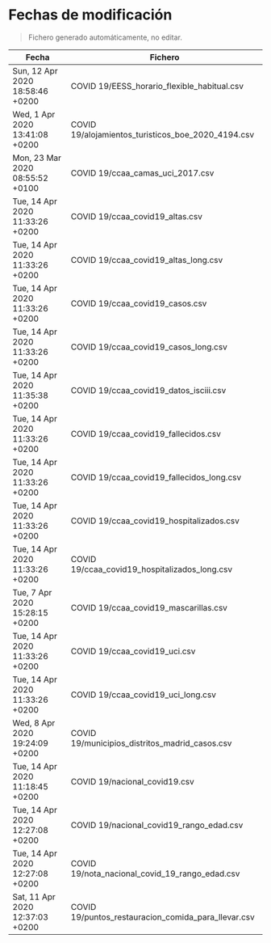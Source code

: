 # Fechas de modificación

> Fichero generado automáticamente, no editar.

| Fecha                           | Fichero                  |
|---------------------------------|--------------------------|
| Sun, 12 Apr 2020 18:58:46 +0200  | COVID 19/EESS_horario_flexible_habitual.csv |
| Wed, 1 Apr 2020 13:41:08 +0200  | COVID 19/alojamientos_turisticos_boe_2020_4194.csv |
| Mon, 23 Mar 2020 08:55:52 +0100  | COVID 19/ccaa_camas_uci_2017.csv |
| Tue, 14 Apr 2020 11:33:26 +0200  | COVID 19/ccaa_covid19_altas.csv |
| Tue, 14 Apr 2020 11:33:26 +0200  | COVID 19/ccaa_covid19_altas_long.csv |
| Tue, 14 Apr 2020 11:33:26 +0200  | COVID 19/ccaa_covid19_casos.csv |
| Tue, 14 Apr 2020 11:33:26 +0200  | COVID 19/ccaa_covid19_casos_long.csv |
| Tue, 14 Apr 2020 11:35:38 +0200  | COVID 19/ccaa_covid19_datos_isciii.csv |
| Tue, 14 Apr 2020 11:33:26 +0200  | COVID 19/ccaa_covid19_fallecidos.csv |
| Tue, 14 Apr 2020 11:33:26 +0200  | COVID 19/ccaa_covid19_fallecidos_long.csv |
| Tue, 14 Apr 2020 11:33:26 +0200  | COVID 19/ccaa_covid19_hospitalizados.csv |
| Tue, 14 Apr 2020 11:33:26 +0200  | COVID 19/ccaa_covid19_hospitalizados_long.csv |
| Tue, 7 Apr 2020 15:28:15 +0200  | COVID 19/ccaa_covid19_mascarillas.csv |
| Tue, 14 Apr 2020 11:33:26 +0200  | COVID 19/ccaa_covid19_uci.csv |
| Tue, 14 Apr 2020 11:33:26 +0200  | COVID 19/ccaa_covid19_uci_long.csv |
| Wed, 8 Apr 2020 19:24:09 +0200  | COVID 19/municipios_distritos_madrid_casos.csv |
| Tue, 14 Apr 2020 11:18:45 +0200  | COVID 19/nacional_covid19.csv |
| Tue, 14 Apr 2020 12:27:08 +0200  | COVID 19/nacional_covid19_rango_edad.csv |
| Tue, 14 Apr 2020 12:27:08 +0200  | COVID 19/nota_nacional_covid_19_rango_edad.csv |
| Sat, 11 Apr 2020 12:37:03 +0200  | COVID 19/puntos_restauracion_comida_para_llevar.csv |
